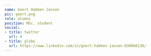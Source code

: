 ```yaml
---
name: Geert Habben Jansen
pic: geert.png
role: alumni
position: MSc. student
social:
- title: twitter
  url: #
- title: globe
  url: https://www.linkedin.com/in/geert-habben-jansen-0380b6136/
---
```


